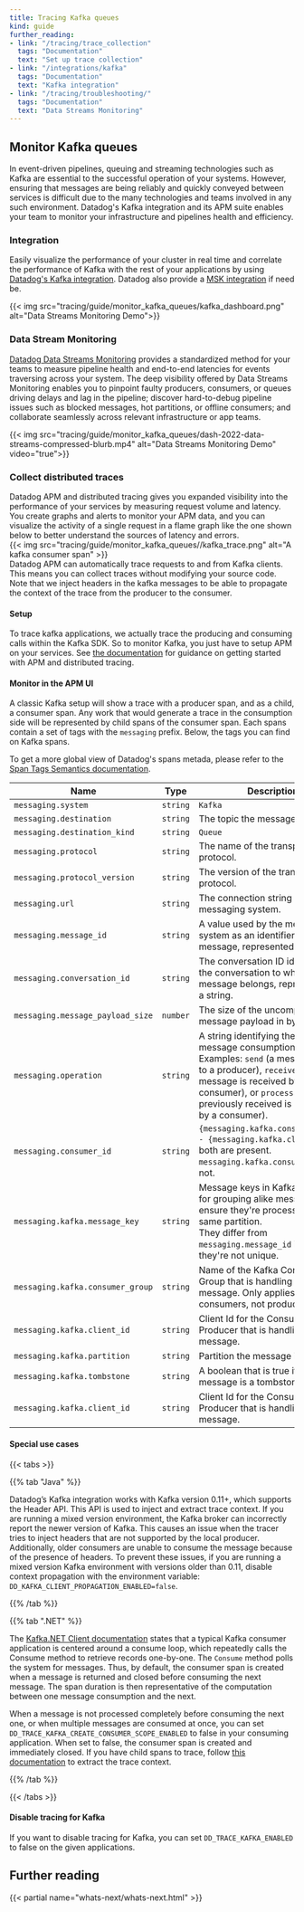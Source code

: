 ```yaml
---
title: Tracing Kafka queues
kind: guide
further_reading:
- link: "/tracing/trace_collection"
  tags: "Documentation"
  text: "Set up trace collection"
- link: "/integrations/kafka"
  tags: "Documentation"
  text: "Kafka integration"
- link: "/tracing/troubleshooting/"
  tags: "Documentation"
  text: "Data Streams Monitoring"
---
```


## Monitor Kafka queues

In event-driven pipelines, queuing and streaming technologies such as Kafka are essential to the successful operation of your systems. However, ensuring that messages are being reliably and quickly conveyed between services is difficult due to the many technologies and teams involved in any such environment. Datadog's Kafka integration and its APM suite enables your team to monitor your infrastructure and pipelines health and efficiency.

### Integration

Easily visualize the performance of your cluster in real time and correlate the performance of Kafka with the rest of your applications by using [Datadog's Kafka integration][1]. Datadog also provide a [MSK integration][2] if need be.

{{< img src="tracing/guide/monitor_kafka_queues/kafka_dashboard.png" alt="Data Streams Monitoring Demo">}}
<br>

### Data Stream Monitoring

[Datadog Data Streams Monitoring][3] provides a standardized method for your teams to measure pipeline health and end-to-end latencies for events traversing across your system. The deep visibility offered by Data Streams Monitoring enables you to pinpoint faulty producers, consumers, or queues driving delays and lag in the pipeline; discover hard-to-debug pipeline issues such as blocked messages, hot partitions, or offline consumers; and collaborate seamlessly across relevant infrastructure or app teams.

{{< img src="tracing/guide/monitor_kafka_queues/dash-2022-data-streams-compressed-blurb.mp4" alt="Data Streams Monitoring Demo" video="true">}}
<br>

### Collect distributed traces

Datadog APM and distributed tracing gives you expanded visibility into the performance of your services by measuring request volume and latency. You create graphs and alerts to monitor your APM data, and you can visualize the activity of a single request in a flame graph like the one shown below to better understand the sources of latency and errors.
<br>
{{< img src="tracing/guide/monitor_kafka_queues//kafka_trace.png" alt="A kafka consumer span" >}}
<br>
Datadog APM can automatically trace requests to and from Kafka clients. This means you can collect traces without modifying your source code. Note that we inject headers in the kafka messages to be able to propagate the context of the trace from the producer to the consumer.

#### Setup

To trace kafka applications, we actually trace the producing and consuming calls within the Kafka SDK. So to monitor Kafka, you just have to setup APM on your services. See [the documentation][4] for guidance on getting started with APM and distributed tracing.

#### Monitor in the APM UI

A classic Kafka setup will show a trace with a producer span, and as a child, a consumer span. Any work that would generate a trace in the consumption side will be represented by child spans of the consumer span.
Each spans contain a set of tags with the `messaging` prefix. Below, the tags you can find on Kafka spans.

<div class="alert alert-info">
  <div class="alert-info">
    <div>To get a more global view of Datadog's spans metada, please refer to the <a href="/tracing/trace_collection/tracing_naming_convention">Span Tags Semantics documentation</a></strong>.</div>
  </div>
</div>

| **Name**                         | **Type** | **Description**                                                                                                     |
|----------------------------------|----------|---------------------------------------------------------------------------------------------------------------------|
| `messaging.system`               | `string` | `Kafka`                                                                                                             |
| `messaging.destination`          | `string` | The topic the message is sent to.                                                                                   |
| `messaging.destination_kind`     | `string` | `Queue`                                                                                                             |
| `messaging.protocol`             | `string` | The name of the transport protocol.                                                                                 |
| `messaging.protocol_version`     | `string` | The version of the transport protocol.                                                                              |
| `messaging.url`                  | `string` | The connection string to the messaging system.                                                                      |
| `messaging.message_id`           | `string` | A value used by the messaging system as an identifier for the message, represented as a string.                     |
| `messaging.conversation_id`      | `string` | The conversation ID identifying the conversation to which the message belongs, represented as a string.             |
| `messaging.message_payload_size` | `number` | The size of the uncompressed message payload in bytes.                                                              |
| `messaging.operation`            | `string` | A string identifying the kind of message consumption. <br>Examples: `send` (a message sent to a producer), `receive` (a message is received by a consumer), or `process` (a message previously received is processed by a consumer).                                                                |
| `messaging.consumer_id`          | `string` | `{messaging.kafka.consumer_group} - {messaging.kafka.client_id}` if both are present.<br>`messaging.kafka.consumer_group` if not.                                                                                                                                                                |
| `messaging.kafka.message_key`    | `string` |  Message keys in Kafka are used for grouping alike messages to ensure they're processed on the same partition.<br> They differ from `messaging.message_id` in that they're not unique.                                                                                                             |
| `messaging.kafka.consumer_group` | `string` |  Name of the Kafka Consumer Group that is handling the message. Only applies to consumers, not producers.
| `messaging.kafka.client_id`      | `string` |  Client Id for the Consumer or Producer that is handling the message.                                               |
| `messaging.kafka.partition`      | `string` |  Partition the message is sent to.                                                                                  |
| `messaging.kafka.tombstone`      | `string` |  A boolean that is true if the message is a tombstone.                                                              |
| `messaging.kafka.client_id`      | `string` |  Client Id for the Consumer or Producer that is handling the message.                                               |

#### Special use cases

{{< tabs >}}

{{% tab "Java" %}}

Datadog’s Kafka integration works with Kafka version 0.11+, which supports the Header API. This API is used to inject and extract trace context. If you are running a mixed version environment, the Kafka broker can incorrectly report the newer version of Kafka. This causes an issue when the tracer tries to inject headers that are not supported by the local producer. Additionally, older consumers are unable to consume the message because of the presence of headers. To prevent these issues, if you are running a mixed version Kafka environment with versions older than 0.11, disable context propagation with the environment variable: `DD_KAFKA_CLIENT_PROPAGATION_ENABLED=false`.

{{% /tab %}}

{{% tab ".NET" %}}

The [Kafka.NET Client documentation][1] states that a typical Kafka consumer application is centered around a consume loop, which repeatedly calls the Consume method to retrieve records one-by-one. The `Consume` method polls the system for messages. Thus, by default, the consumer span is created when a message is returned and closed before consuming the next message. The span duration is then representative of the computation between one message consumption and the next.

When a message is not processed completely before consuming the next one, or when multiple messages are consumed at once, you can set `DD_TRACE_KAFKA_CREATE_CONSUMER_SCOPE_ENABLED` to false in your consuming application. When set to false, the consumer span is created and immediately closed. If you have child spans to trace, follow [this documentation][2] to extract the trace context.

[1]: https://docs.confluent.io/kafka-clients/dotnet/current/overview.html#the-consume-loop
[2]: /tracing/trace_collection/custom_instrumentation/dotnet/#headers-extraction-and-injection
{{% /tab %}}

{{< /tabs >}}

#### Disable tracing for Kafka

If you want to disable tracing for Kafka, you can set `DD_TRACE_KAFKA_ENABLED` to false on the given applications.

## Further reading

{{< partial name="whats-next/whats-next.html" >}}

[1]: /integrations/kafka
[2]: /integrations/amazon_msk/
[3]: https://app.datadoghq.com/data-streams/onboarding
[4]: /tracing/trace_collection/